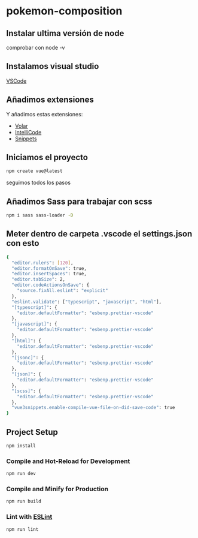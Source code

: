 # pokemon-composition

## Instalar ultima versión de node

comprobar con node -v

## Instalamos visual studio

[VSCode](https://code.visualstudio.com/)

## Añadimos extensiones

Y añadimos estas extensiones:

- [Volar](https://marketplace.visualstudio.com/items?itemName=Vue.volar)
- [IntelliCode](https://marketplace.visualstudio.com/items?itemName=VisualStudioExptTeam.vscodeintellicode)
- [Snippets](https://marketplace.visualstudio.com/items?itemName=sdras.vue-vscode-snippets)

## Iniciamos el proyecto

```sh
npm create vue@latest
```

seguimos todos los pasos

## Añadimos Sass para trabajar con scss

```sh
npm i sass sass-loader -D
```

## Meter dentro de carpeta .vscode el settings.json con esto

```sh
{
  "editor.rulers": [120],
  "editor.formatOnSave": true,
  "editor.insertSpaces": true,
  "editor.tabSize": 2,
  "editor.codeActionsOnSave": {
    "source.fixAll.eslint": "explicit"
  },
  "eslint.validate": ["typescript", "javascript", "html"],
  "[typescript]": {
    "editor.defaultFormatter": "esbenp.prettier-vscode"
  },
  "[javascript]": {
    "editor.defaultFormatter": "esbenp.prettier-vscode"
  },
  "[html]": {
    "editor.defaultFormatter": "esbenp.prettier-vscode"
  },
  "[jsonc]": {
    "editor.defaultFormatter": "esbenp.prettier-vscode"
  },
  "[json]": {
    "editor.defaultFormatter": "esbenp.prettier-vscode"
  },
  "[scss]": {
    "editor.defaultFormatter": "esbenp.prettier-vscode"
  },
  "vue3snippets.enable-compile-vue-file-on-did-save-code": true
}
```

## Project Setup

```sh
npm install
```

### Compile and Hot-Reload for Development

```sh
npm run dev
```

### Compile and Minify for Production

```sh
npm run build
```

### Lint with [ESLint](https://eslint.org/)

```sh
npm run lint
```
